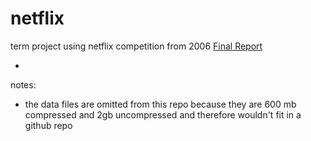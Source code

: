 netflix
=======

term project using netflix competition from 2006
[Final Report](https://docs.google.com/document/d/1skIKEziPUZ3D7kLhtBDGHIw2ddbUSd6pZY4S-W83jnA/edit?usp=sharing)

-
notes:
* the data files are omitted from this repo because they are 600 mb compressed and 2gb uncompressed and therefore wouldn't fit in a github repo
